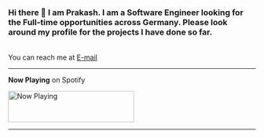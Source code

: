 ### Hi there 👋 I am Prakash. I am a Software Engineer looking for the Full-time opportunities across Germany. Please look around my profile for the projects I have done so far.


<br/>
You can reach me at <a href="mailto:info@prakashthakuri.com" target= "_blank">E-mail </a>

------------------------



**Now Playing** on Spotify

<a href="https://spotify-playing.prakashthakuri.vercel.app/now-playing?open">
    <img src="https://spotify-playing.prakashthakuri.vercel.app/now-playing" width="256" height="64" alt="Now Playing">
</a>

-----------

<!--
**prakashthakuri/prakashthakuri** is a ✨ _special_ ✨ repository because its `README.md` (this file) appears on your GitHub profile.

Here are some ideas to get you started:

- 🔭 I’m currently working on ...
- 🌱 I’m currently learning ...
- 👯 I’m looking to collaborate on ...
- 🤔 I’m looking for help with ...
- 💬 Ask me about ...
- 📫 How to reach me: ...
- 😄 Pronouns: ...
- ⚡ Fun fact: ...
-->



